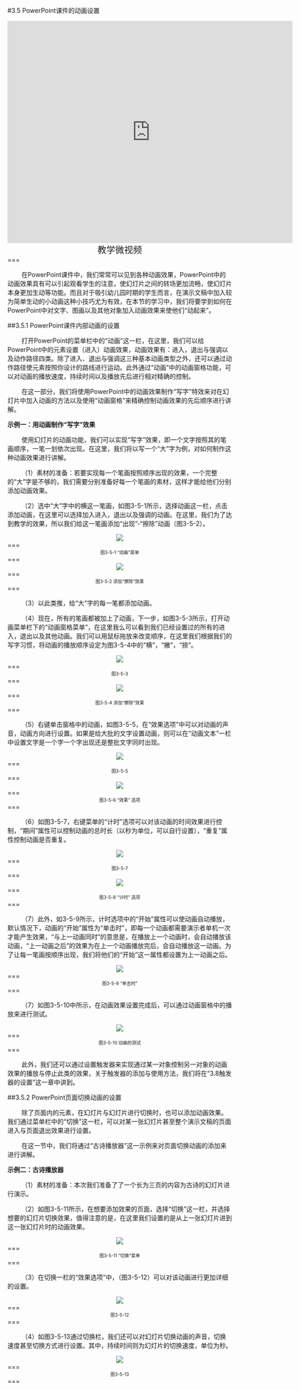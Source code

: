 #3.5 PowerPoint课件的动画设置

<div align="center"><iframe frameborder="0" width="640" height="498" src="https://v.qq.com/iframe/player.html?vid=t0534kbv2s1&tiny=0&auto=0" allowfullscreen></iframe></div>
<div align="center"><span style="font-size:20px">教学微视频</span></div>
===

&nbsp;&nbsp;&nbsp;&nbsp;&nbsp;&nbsp;&nbsp;&nbsp;在PowerPoint课件中，我们常常可以见到各种动画效果，PowerPoint中的动画效果具有可以引起观看学生的注意，使幻灯片之间的转场更加流畅，使幻灯片本身更加生动等功能。而且对于吸引幼儿园时期的学生而言，在演示文稿中加入较为简单生动的小动画这种小技巧尤为有效，在本节的学习中，我们将要学到如何在PowerPoint中对文字、图画以及其他对象加入动画效果来使他们“动起来”。

##3.5.1 PowerPoint课件内部动画的设置

&nbsp;&nbsp;&nbsp;&nbsp;&nbsp;&nbsp;&nbsp;&nbsp;打开PowerPoint的菜单栏中的“动画”这一栏，在这里，我们可以给PowerPoint中的元素设置（进入）动画效果，动画效果有：进入，退出与强调以及动作路径四类。除了进入、退出与强调这三种基本动画类型之外，还可以通过动作路径使元素按照你设计的路线进行运动。此外通过“动画”中的动画窗格功能，可以对动画的播放速度，持续时间以及播放先后进行相对精确的控制。

&nbsp;&nbsp;&nbsp;&nbsp;&nbsp;&nbsp;&nbsp;&nbsp;在这一部分，我们将使用PowerPoint中的动画效果制作“写字”特效来对在幻灯片中加入动画的方法以及使用“动画窗格”来精确控制动画效果的先后顺序进行讲解。

**示例一：用动画制作“写字”效果**

&nbsp;&nbsp;&nbsp;&nbsp;&nbsp;&nbsp;&nbsp;&nbsp;使用幻灯片的动画功能，我们可以实现“写字”效果，即一个文字按照其的笔画顺序，一笔一划依次出现。在这里，我们将以写一个“大”字为例，对如何制作这种动画效果进行讲解。

&nbsp;&nbsp;&nbsp;&nbsp;&nbsp;&nbsp;&nbsp;&nbsp;（1）素材的准备：若要实现每一个笔画按照顺序出现的效果，一个完整的“大”字是不够的，我们需要分别准备好每一个笔画的素材，这样才能给他们分别添加动画效果。

&nbsp;&nbsp;&nbsp;&nbsp;&nbsp;&nbsp;&nbsp;&nbsp;（2）选中“大”字中的横这一笔画，如图3-5-1所示，选择动画这一栏，点击添加动画，在这里可以选择加入进入，退出以及强调的动画。在这里，我们为了达到教学的效果，所以我们给这一笔画添加“出现”-“擦除”动画（图3-5-2）。

<div align="center"><img src="/assets/3-5-1.png"></div>
===
<div align="center"><span style="font-size:10px">图3-5-1 “动画”菜单</span></div>
===

<div align="center"><img src="/assets/3-5-2.png"></div>
===
<div align="center"><span style="font-size:10px">图3-5-2 添加“擦除”效果</span></div>
===

&nbsp;&nbsp;&nbsp;&nbsp;&nbsp;&nbsp;&nbsp;&nbsp;（3）以此类推，给“大”字的每一笔都添加动画。

&nbsp;&nbsp;&nbsp;&nbsp;&nbsp;&nbsp;&nbsp;&nbsp;（4）现在，所有的笔画都被加上了动画，下一步，如图3-5-3所示，打开动画菜单栏下的“动画窗格菜单”，在这里我么可以看到我们已经设置过的所有的进入，退出以及其他动画。我们可以用鼠标拖放来改变顺序，在这里我们根据我们的写字习惯，将动画的播放顺序设定为图3-5-4中的“横”，“撇”，“捺”。

<div align="center"><img src="/assets/3-5-3.png"></div>
===
<div align="center"><span style="font-size:10px">图3-5-3</span></div>
===

<div align="center"><img src="/assets/3-5-4.png"></div>
===
<div align="center"><span style="font-size:10px">图3-5-4 添加“擦除”效果</span></div>
===

&nbsp;&nbsp;&nbsp;&nbsp;&nbsp;&nbsp;&nbsp;&nbsp;（5）右键单击窗格中的动画，如图3-5-5，在“效果选项”中可以对动画的声音，动画方向进行设置。如果是给大批的文字设置动画，则可以在“动画文本”一栏中设置文字是一个字一个字出现还是整批文字同时出现。

<div align="center"><img src="/assets/3-5-5.png"></div>
===
<div align="center"><span style="font-size:10px">图3-5-5</span></div>
===

<div align="center"><img src="/assets/3-5-6.png"></div>
===
<div align="center"><span style="font-size:10px">图3-5-6 “效果” 选项</span></div>
===

&nbsp;&nbsp;&nbsp;&nbsp;&nbsp;&nbsp;&nbsp;&nbsp;（6）如图3-5-7，右键菜单的“计时”选项可以对该动画的时间效果进行控制，“期间”属性可以控制动画的总时长（以秒为单位，可以自行设置），“重复”属性控制动画是否重复。

<div align="center"><img src="/assets/3-5-7.png"></div>
===
<div align="center"><span style="font-size:10px">图3-5-7</span></div>
===

<div align="center"><img src="/assets/3-5-8.png"></div>
===
<div align="center"><span style="font-size:10px">图3-5-8 “计时” 选项</span></div>
===

&nbsp;&nbsp;&nbsp;&nbsp;&nbsp;&nbsp;&nbsp;&nbsp;（7）此外，如3-5-9所示，计时选项中的“开始”属性可以使动画自动播放，默认情况下，动画的“开始”属性为“单击时”，即每一个动画都需要演示者单机一次才能产生效果，“与上一动画同时”的意思是，在播放上一个动画时，会自动播放该动画，“上一动画之后”的效果为在上一个动画播放完后，会自动播放这一动画。为了让每一笔画按顺序出现，我们将他们的“开始”这一属性都设置为上一动画之后。

<div align="center"><img src="/assets/3-5-9.png"></div>
===
<div align="center"><span style="font-size:10px">图3-5-9 “单击时”</span></div>
===

&nbsp;&nbsp;&nbsp;&nbsp;&nbsp;&nbsp;&nbsp;&nbsp;（7）如图3-5-10中所示，在动画效果设置完成后，可以通过动画窗格中的播放来进行测试。

<div align="center"><img src="/assets/3-5-10.png"></div>
===
<div align="center"><span style="font-size:10px">图3-5-10 动画的测试</span></div>
===

&nbsp;&nbsp;&nbsp;&nbsp;&nbsp;&nbsp;&nbsp;&nbsp;此外，我们还可以通过设置触发器来实现通过某一对象控制另一对象的动画效果的播放与停止此类的效果，关于触发器的添加与使用方法，我们将在“3.8触发器的设置”这一章中讲到。

##3.5.2 PowerPoint页面切换动画的设置

&nbsp;&nbsp;&nbsp;&nbsp;&nbsp;&nbsp;&nbsp;&nbsp;除了页面内的元素，在幻灯片与幻灯片进行切换时，也可以添加动画效果。我们通过菜单栏中的“切换”这一栏，可以对某一张幻灯片甚至整个演示文稿的页面进入与页面退出效果进行设置。

&nbsp;&nbsp;&nbsp;&nbsp;&nbsp;&nbsp;&nbsp;&nbsp;在这一节中，我们将通过“古诗播放器”这一示例来对页面切换动画的添加来进行讲解。

**示例二：古诗播放器**

&nbsp;&nbsp;&nbsp;&nbsp;&nbsp;&nbsp;&nbsp;&nbsp;（1）素材的准备：本次我们准备了了一个长为三页的内容为古诗的幻灯片进行演示。

&nbsp;&nbsp;&nbsp;&nbsp;&nbsp;&nbsp;&nbsp;&nbsp;（2）如图3-5-11所示，在想要添加效果的页面，选择“切换”这一栏，并选择想要的幻灯片切换效果，值得注意的是，在这里我们设置的是从上一张幻灯片进到这一张幻灯片时的动画效果。

<div align="center"><img src="/assets/3-5-11.png"></div>
===
<div align="center"><span style="font-size:10px">图3-5-11  “切换”菜单</span></div>
===

&nbsp;&nbsp;&nbsp;&nbsp;&nbsp;&nbsp;&nbsp;&nbsp;（3）在切换一栏的“效果选项”中，（图3-5-12）可以对该动画进行更加详细的设置。

<div align="center"><img src="/assets/3-5-12.png"></div>
===
<div align="center"><span style="font-size:10px">图3-5-12</span></div>
===

&nbsp;&nbsp;&nbsp;&nbsp;&nbsp;&nbsp;&nbsp;&nbsp;（4）如图3-5-13通过切换栏，我们还可以对幻灯片切换动画的声音，切换速度甚至切换方式进行设置。其中，持续时间则为幻灯片的切换速度，单位为秒。

<div align="center"><img src="/assets/3-5-13.png"></div>
===
<div align="center"><span style="font-size:10px">图3-5-13</span></div>
===



